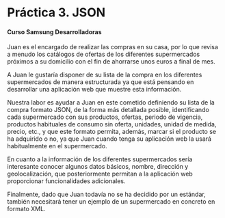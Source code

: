 
# Práctica 3. JSON

#### Curso Samsung Desarrolladoras

Juan es el encargado de realizar las compras en su casa, por lo que revisa a menudo los catálogos de ofertas de los diferentes supermercados próximos a su domicilio con el fin de ahorrarse unos euros a final de mes.


A Juan le gustaría disponer de su lista de la compra en los diferentes supermercados de manera estructurada ya que está pensando en desarrollar una aplicación web que muestre esta información.


Nuestra labor es ayudar a Juan en este cometido definiendo su lista de la compra formato JSON, de la forma más detallada posible, identificando cada supermercado con sus productos, ofertas, periodo de vigencia, productos habituales de consumo sin oferta, unidades, unidad de medida, precio, etc., y que este formato permita, además, marcar si el producto se ha adquirido o no, ya que Juan cuando tenga su aplicación web la usará habitualmente en el supermercado.


En cuanto a la información de los diferentes supermercados sería interesante conocer algunos datos básicos, nombre, dirección y geolocalización, que posteriormente permitan a la aplicación web proporcionar funcionalidades adicionales.


Finalmente, dado que Juan todavía no se ha decidido por un estándar, también necesitará tener un ejemplo de un supermercado en concreto en formato XML.

